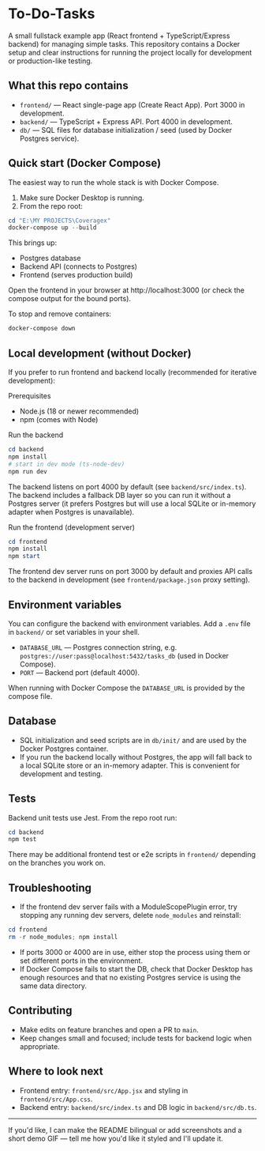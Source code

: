# To-Do-Tasks

A small fullstack example app (React frontend + TypeScript/Express backend) for managing simple tasks. This repository contains a Docker setup and clear instructions for running the project locally for development or production-like testing.

## What this repo contains
- `frontend/` — React single-page app (Create React App). Port 3000 in development.
- `backend/` — TypeScript + Express API. Port 4000 in development.
- `db/` — SQL files for database initialization / seed (used by Docker Postgres service).

## Quick start (Docker Compose)
The easiest way to run the whole stack is with Docker Compose.

1. Make sure Docker Desktop is running.
2. From the repo root:

```powershell
cd "E:\MY PROJECTS\Coveragex"
docker-compose up --build
```

This brings up:
- Postgres database
- Backend API (connects to Postgres)
- Frontend (serves production build)

Open the frontend in your browser at http://localhost:3000 (or check the compose output for the bound ports).

To stop and remove containers:

```powershell
docker-compose down
```

## Local development (without Docker)
If you prefer to run frontend and backend locally (recommended for iterative development):

Prerequisites
- Node.js (18 or newer recommended)
- npm (comes with Node)

Run the backend

```powershell
cd backend
npm install
# start in dev mode (ts-node-dev)
npm run dev
```

The backend listens on port 4000 by default (see `backend/src/index.ts`). The backend includes a fallback DB layer so you can run it without a Postgres server (it prefers Postgres but will use a local SQLite or in-memory adapter when Postgres is unavailable).

Run the frontend (development server)

```powershell
cd frontend
npm install
npm start
```

The frontend dev server runs on port 3000 by default and proxies API calls to the backend in development (see `frontend/package.json` proxy setting).

## Environment variables
You can configure the backend with environment variables. Add a `.env` file in `backend/` or set variables in your shell.

- `DATABASE_URL` — Postgres connection string, e.g. `postgres://user:pass@localhost:5432/tasks_db` (used in Docker Compose).
- `PORT` — Backend port (default 4000).

When running with Docker Compose the `DATABASE_URL` is provided by the compose file.

## Database
- SQL initialization and seed scripts are in `db/init/` and are used by the Docker Postgres container.
- If you run the backend locally without Postgres, the app will fall back to a local SQLite store or an in-memory adapter. This is convenient for development and testing.

## Tests
Backend unit tests use Jest. From the repo root run:

```powershell
cd backend
npm test
```

There may be additional frontend test or e2e scripts in `frontend/` depending on the branches you work on.

## Troubleshooting
- If the frontend dev server fails with a ModuleScopePlugin error, try stopping any running dev servers, delete `node_modules` and reinstall:

```powershell
cd frontend
rm -r node_modules; npm install
```

- If ports 3000 or 4000 are in use, either stop the process using them or set different ports in the environment.
- If Docker Compose fails to start the DB, check that Docker Desktop has enough resources and that no existing Postgres service is using the same data directory.

## Contributing
- Make edits on feature branches and open a PR to `main`.
- Keep changes small and focused; include tests for backend logic when appropriate.

## Where to look next
- Frontend entry: `frontend/src/App.jsx` and styling in `frontend/src/App.css`.
- Backend entry: `backend/src/index.ts` and DB logic in `backend/src/db.ts`.

---
If you'd like, I can make the README bilingual or add screenshots and a short demo GIF — tell me how you'd like it styled and I'll update it.

